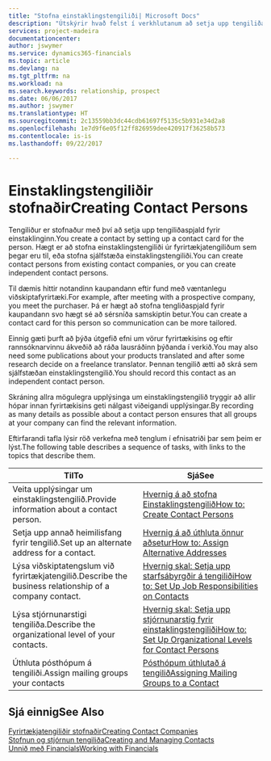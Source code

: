 ```yaml
---
title: "Stofna einstaklingstengiliði| Microsoft Docs"
description: "Útskýrir hvað felst í verkhlutanum að setja upp tengiliðaspjald fyrir einstakling, til dæmis viðfang eða birgja, og hjálpar til við að skilgreina sambandið og móta samskiptin."
services: project-madeira
documentationcenter: 
author: jswymer
ms.service: dynamics365-financials
ms.topic: article
ms.devlang: na
ms.tgt_pltfrm: na
ms.workload: na
ms.search.keywords: relationship, prospect
ms.date: 06/06/2017
ms.author: jswymer
ms.translationtype: HT
ms.sourcegitcommit: 2c13559bb3dc44cdb61697f5135c5b931e34d2a8
ms.openlocfilehash: 1e7d9f6e05f12ff826959dee420917f36258b573
ms.contentlocale: is-is
ms.lasthandoff: 09/22/2017

---
```

# <a name="creating-contact-persons"></a><span data-ttu-id="50f8e-103">Einstaklingstengiliðir stofnaðir</span><span class="sxs-lookup"><span data-stu-id="50f8e-103">Creating Contact Persons</span></span>
<span data-ttu-id="50f8e-104">Tengiliður er stofnaður með því að setja upp tengiliðaspjald fyrir einstaklinginn.</span><span class="sxs-lookup"><span data-stu-id="50f8e-104">You create a contact by setting up a contact card for the person.</span></span> <span data-ttu-id="50f8e-105">Hægt er að stofna einstaklingstengiliði úr fyrirtækjatengiliðum sem þegar eru til, eða stofna sjálfstæða einstaklingstengiliði.</span><span class="sxs-lookup"><span data-stu-id="50f8e-105">You can create contact persons from existing contact companies, or you can create independent contact persons.</span></span>

<span data-ttu-id="50f8e-106">Til dæmis hittir notandinn kaupandann eftir fund með væntanlegu viðskiptafyrirtæki.</span><span class="sxs-lookup"><span data-stu-id="50f8e-106">For example, after meeting with a prospective company, you meet the purchaser.</span></span> <span data-ttu-id="50f8e-107">Þá er hægt að stofna tengliðaspjald fyrir kaupandann svo hægt sé að sérsníða samskiptin betur.</span><span class="sxs-lookup"><span data-stu-id="50f8e-107">You can create a contact card for this person so communication can be more tailored.</span></span>

<span data-ttu-id="50f8e-108">Einnig gæti þurft að þýða útgefið efni um vörur fyrirtækisins og eftir rannsóknarvinnu ákveðið að ráða lausráðinn þýðanda í verkið.</span><span class="sxs-lookup"><span data-stu-id="50f8e-108">You may also need some publications about your products translated and after some research decide on a freelance translator.</span></span> <span data-ttu-id="50f8e-109">Þennan tengilið ætti að skrá sem sjálfstæðan einstaklingstengilið.</span><span class="sxs-lookup"><span data-stu-id="50f8e-109">You should record this contact as an independent contact person.</span></span>

<span data-ttu-id="50f8e-110">Skráning allra mögulegra upplýsinga um einstaklingstengilið tryggir að allir hópar innan fyrirtækisins geti nálgast viðeigandi upplýsingar.</span><span class="sxs-lookup"><span data-stu-id="50f8e-110">By recording as many details as possible about a contact person ensures that all groups at your company can find the relevant information.</span></span>

<span data-ttu-id="50f8e-111">Eftirfarandi tafla lýsir röð verkefna með tenglum í efnisatriði þar sem þeim er lýst.</span><span class="sxs-lookup"><span data-stu-id="50f8e-111">The following table describes a sequence of tasks, with links to the topics that describe them.</span></span> 

| <span data-ttu-id="50f8e-112">Til</span><span class="sxs-lookup"><span data-stu-id="50f8e-112">To</span></span> | <span data-ttu-id="50f8e-113">Sjá</span><span class="sxs-lookup"><span data-stu-id="50f8e-113">See</span></span> |
| --- | --- |
| <span data-ttu-id="50f8e-114">Veita upplýsingar um einstaklingstengilið.</span><span class="sxs-lookup"><span data-stu-id="50f8e-114">Provide information about a contact person.</span></span> |[<span data-ttu-id="50f8e-115">Hvernig á að stofna Einstaklingstengilið</span><span class="sxs-lookup"><span data-stu-id="50f8e-115">How to: Create Contact Persons</span></span>](marketing-how-create-contact-persons.md) |
| <span data-ttu-id="50f8e-116">Setja upp annað heimilisfang fyrir tengilið.</span><span class="sxs-lookup"><span data-stu-id="50f8e-116">Set up an alternate address for a contact.</span></span> |[<span data-ttu-id="50f8e-117">Hvernig á að úthluta önnur aðsetur</span><span class="sxs-lookup"><span data-stu-id="50f8e-117">How to: Assign Alternative Addresses</span></span>](marketing-how-assign-alternate-address.md) |
| <span data-ttu-id="50f8e-118">Lýsa viðskiptatengslum við fyrirtækjatengilið.</span><span class="sxs-lookup"><span data-stu-id="50f8e-118">Describe the business relationship of a company contact.</span></span> |[<span data-ttu-id="50f8e-119">Hvernig skal: Setja upp starfsábyrgðir á tengiliði</span><span class="sxs-lookup"><span data-stu-id="50f8e-119">How to: Set Up Job Responsibilities on Contacts</span></span>](marketing-job-responsibilities.md) |
| <span data-ttu-id="50f8e-120">Lýsa stjórnunarstigi tengiliða.</span><span class="sxs-lookup"><span data-stu-id="50f8e-120">Describe the organizational level of your contacts.</span></span> |[<span data-ttu-id="50f8e-121">Hvernig skal: Setja upp stjórnunarstig fyrir einstaklingstengiliði</span><span class="sxs-lookup"><span data-stu-id="50f8e-121">How to: Set Up Organizational Levels for Contact Persons</span></span>](marketing-organizational-levels.md) |
| <span data-ttu-id="50f8e-122">Úthluta pósthópum á tengiliði.</span><span class="sxs-lookup"><span data-stu-id="50f8e-122">Assign mailing groups your contacts</span></span> |[<span data-ttu-id="50f8e-123">Pósthópum úthlutað á tengilið</span><span class="sxs-lookup"><span data-stu-id="50f8e-123">Assigning Mailing Groups to a Contact</span></span>](marketing-mailing-groups.md) |

## <a name="see-also"></a><span data-ttu-id="50f8e-124">Sjá einnig</span><span class="sxs-lookup"><span data-stu-id="50f8e-124">See Also</span></span>
[<span data-ttu-id="50f8e-125">Fyrirtækjatengiliðir stofnaðir</span><span class="sxs-lookup"><span data-stu-id="50f8e-125">Creating Contact Companies</span></span>](marketing-create-contact-companies.md)  
[<span data-ttu-id="50f8e-126">Stofnun og stjórnun tengiliða</span><span class="sxs-lookup"><span data-stu-id="50f8e-126">Creating and Managing Contacts</span></span>]()  
[<span data-ttu-id="50f8e-127">Unnið með Financials</span><span class="sxs-lookup"><span data-stu-id="50f8e-127">Working with Financials</span></span>](ui-work-product.md)

